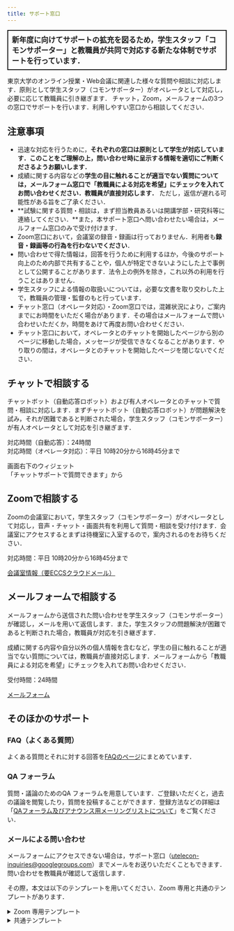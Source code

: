 ```yaml
---
title: サポート窓口
---
```


<div style="border: 2px solid currentcolor; margin-bottom: 0.5em; padding: 0.5em; font-weight: bold; font-size: larger;">新年度に向けてサポートの拡充を図るため，学生スタッフ「コモンサポーター」と教職員が共同で対応する新たな体制でサポートを行っています．</div>

東京大学のオンライン授業・Web会議に関連した様々な質問や相談に対応します．原則として学生スタッフ（コモンサポーター）がオペレータとして対応し，必要に応じて教職員に引き継ぎます．
チャット，Zoom，メールフォームの3つの窓口でサポートを行います．利用しやすい窓口から相談してください．

## 注意事項

* 迅速な対応を行うために，**それぞれの窓口は原則として学生が対応しています．このことをご理解の上，問い合わせ時に呈示する情報を適切にご判断くださるようお願いします．**
* 成績に関する内容などの**学生の目に触れることが適当でない質問については，メールフォーム窓口で「教職員による対応を希望」にチェックを入れてお問い合わせください．教職員が直接対応します．** ただし，返信が遅れる可能性がある旨をご了承ください．
* **試験に関する質問・相談は，まず担当教員あるいは開講学部・研究科等に連絡してください．**また，本サポート窓口へ問い合わせたい場合は，メールフォーム窓口のみで受け付けます．
* Zoom窓口において，会議室の録音・録画は行っておりません．利用者も**録音・録画等の行為を行わないでください**．
* 問い合わせで得た情報は，回答を行うために利用するほか，今後のサポート向上のため内部で共有することや，個人が特定できないようにした上で事例として公開することがあります．法令上の例外を除き，これ以外の利用を行うことはありません．
* 学生スタッフによる情報の取扱いについては，必要な文書を取り交わした上で，教職員の管理・監督のもと行っています．
* チャット窓口（オペレータ対応）・Zoom窓口では，混雑状況により，ご案内までにお時間をいただく場合があります．その場合はメールフォームで問い合わせいただくか，時間をあけて再度お問い合わせください．
* チャット窓口において，オペレータとのチャットを開始したページから別のページに移動した場合，メッセージが受信できなくなることがあります．やり取りの間は，オペレータとのチャットを開始したページを閉じないでください．

<div class="support-channel-main">

<h2 id="chat">チャットで相談する</h2>

<p>チャットボット（自動応答ロボット）および有人オペレータとのチャットで質問・相談に対応します．まずチャットボット（自動応答ロボット）が問題解決を試み，それが困難であると判断された場合，学生スタッフ（コモンサポーター）が有人オペレータとして対応を引き継ぎます．</p>

対応時間（自動応答）：24時間<br>
対応時間（オペレータ対応）：平日 10時20分から16時45分まで

</div>
<div class="support-channel-link">
画面右下のウィジェット<br>「チャットサポートで質問できます」から
</div>

<div class="support-channel-main">

<h2 id="zoom">Zoomで相談する</h2>

<p>Zoomの会議室において，学生スタッフ（コモンサポーター）がオペレータとして対応し，音声・チャット・画面共有を利用して質問・相談を受け付けます．会議室にアクセスするとまずは待機室に入室するので，案内されるのをお待ちください．</p>

対応時間：平日 10時20分から16時45分まで

</div>
<div class="support-channel-link">
<a href="https://docs.google.com/document/d/1hN0VpQj3engH5lAZUJ_gIsNTnJBkrUkUXgoV_T03Iec/edit?usp=sharing">会議室情報（要ECCSクラウドメール）</a>
</div>

<div class="support-channel-main">

<h2 id="email-form">メールフォームで相談する</h2>

<p>メールフォームから送信された問い合わせを学生スタッフ（コモンサポーター）が確認し，メールを用いて返信します．また，学生スタッフの問題解決が困難であると判断された場合，教職員が対応を引き継ぎます．</p>

<p>成績に関する内容や自分以外の個人情報を含むなど，学生の目に触れることが適当でない質問については，教職員が直接対応します．メールフォームから「教職員による対応を希望」にチェックを入れてお問い合わせください．</p>

受付時間：24時間

</div>
<div class="support-channel-link">
<a href="https://forms.gle/UmtsPRfGvW1nsXDS7">メールフォーム</a>
</div>

## そのほかのサポート

### FAQ（よくある質問）

よくある質問とそれに対する回答を[FAQのページ](/faq/)にまとめています．

### QA フォーラム
質問・議論のためのQA フォーラムを用意しています．ご登録いただくと，過去の議論を閲覧したり，質問を投稿することができます．登録方法などの詳細は「[QAフォーラム及びアナウンス用メーリングリストについて](/forums/)」をご覧ください．

### メールによる問い合わせ

メールフォームにアクセスできない場合は，サポート窓口（utelecon-inquiries@googlegroups.com）までメールをお送りいただくこともできます．問い合わせを教職員が確認して返信します．

その際，本文は以下のテンプレートを用いてください．Zoom 専用と共通のテンプレートがあります．

<details>
<summary>Zoom 専用テンプレート</summary>

<div class="language-plaintext highlighter-rouge"><div class="highlight"><pre class="highlight"><code
>氏名 : 
所属 : 所属部局・学部・研究科等を記入してください．
構成員分類 : 教職員か学生かを記入してください．
身分・学年 : 
共通ID（10桁の数字） : 
ECCSクラウドメールアドレス: ご自身で設定された文字列@g.ecc.u-tokyo.ac.jp
共通ID数字10桁@g.ecc.u-tokyo.ac.jp でZoomにサインインできますか？: はい，いいえ（どちらかを消してください）
サインインできる場合, User Type, 容量 (Capacity) がどう表示されていますか？
Zoom に関してどのような問題が発生していますか？ : 
</code></pre></div></div>

</details>

<details>
<summary>共通テンプレート</summary>

<div class="language-plaintext highlighter-rouge"><div class="highlight"><pre class="highlight"><code
>氏名 : 
所属 : 所属部局・学部・研究科等を記入してください．
構成員分類 : 教職員か学生かを記入してください．
身分・学年 : 
共通ID（10桁の数字） : 
問い合わせ内容 : 
以下のa，b，cを可能な限り埋めてください．

a) どのシステムに関する質問ですか？
b) 何をしようとしましたか？可能であれば，参考にした資料（Webサイトなど）も記入してください．
c) どのような問題が発生していますか？
</code></pre></div></div>

</details>
